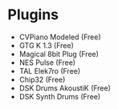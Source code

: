 # Plugins
* CVPiano Modeled (Free)
* GTG K 1.3 (Free)
* Magical 8bit Plug (Free)
* NES Pulse (Free)
* TAL Elek7ro (Free)
* Chip32 (Free)
* DSK Drums AkoustiK (Free)
* DSK Synth Drums (Free)